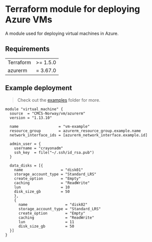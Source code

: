 # Terraform module for deploying Azure VMs
A module used for deploying virtual machines in Azure.

## Requirements
| | |
|----------|----------|
|Terraform | >= 1.5.0 |
| azurerm  | = 3.67.0 |

## Example deployment

>Check out the [examples](examples/) folder for more.

```hcl
module "virtual_machine" {
  source  = "CMCS-Norway/vm/azurerm"
  version = "1.13.10"

  name                  = "vm-example"
  resource_group        = azurerm_resource_group.example.name
  network_interface_ids = [azurerm_network_interface.example.id]

  admin_user = {
    username = "crayonadm"
    ssh_key  = file("~/.ssh/id_rsa.pub")
  }

  data_disks = [{
    name                 = "disk01"
    storage_account_type = "Standard_LRS"
    create_option        = "Empty"
    caching              = "ReadWrite"
    lun                  = 10
    disk_size_gb         = 50
    },
    {
      name                 = "disk02"
      storage_account_type = "Standard_LRS"
      create_option        = "Empty"
      caching              = "ReadWrite"
      lun                  = 11
      disk_size_gb         = 50
  }]
}
```
